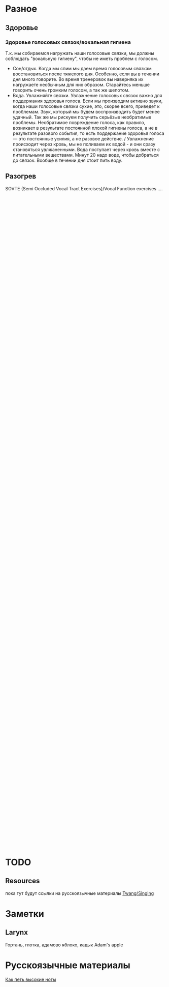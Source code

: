 # Разное
## Здоровье
### Здоровье голосовых связок/вокальная гигиена
Т.к. мы собираемся нагружать наши голосовые связки, мы должны соблюдать "вокальную гигиену", чтобы не иметь проблем с голосом.
- Сон/отдых. Когда мы спим мы даем время голосовым связкам восстановиться после тяжелого дня. Особенно, если вы в течении дня много говорите. Во время тренеровок вы наверняка их нагружаете необычным для них образом. Старайтесь меньше говорить очень громким голосом, а так же шепотом.
- Вода. Увлажняйте связки. Увлажнение голосовых связок важно для поддержания здоровья голоса. Если мы производим активно звуки, когда наши голосовые связки сухие, это, скорее всего, приведет к проблемам. Звук, который мы будем воспроизводить будет менее удачный. Так же мы рискуем получить серьёзые необратимые проблемы. Необратимое повреждение голоса, как правило, возникает в результате постоянной плохой гигиены голоса, а не в результате разового события, то есть поддержание здоровья голоса — это постоянные усилия, а не разовое действие. / Увлажнение происходит через кровь, мы не поливаем их водой - и они сразу становяться увлжаненными. Вода поступает через кровь вместе с питательными веществами. Минут 20 надо воде, чтобы добраться до связок. Вообще в течении дня стоит пить воду.
## Разогрев
SOVTE (Semi Occluded Vocal Tract Exercises)/Vocal Function exercises
....


<br/><br/><br/><br/><br/><br/><br/><br/><br/><br/><br/><br/><br/><br/><br/><br/><br/><br/><br/><br/><br/><br/><br/><br/><br/><br/><br/><br/><br/><br/><br/><br/><br/><br/><br/><br/><br/><br/><br/><br/><br/><br/><br/><br/><br/><br/><br/><br/><br/><br/><br/><br/><br/><br/><br/><br/><br/><br/><br/><br/><br/><br/><br/><br/><br/><br/><br/><br/><br/><br/><br/><br/><br/><br/><br/><br/><br/><br/><br/><br/><br/><br/><br/><br/><br/><br/><br/><br/><br/><br/><br/><br/><br/><br/><br/><br/><br/><br/><br/><br/><br/><br/><br/><br/><br/><br/><br/><br/><br/><br/><br/><br/><br/><br/><br/><br/><br/><br/><br/><br/>









# TODO
## Resources
пока тут будут ссылки на русскоязычные материалы
[Twang/Singing](https://www.youtube.com/watch?v=dyzwGx-g9u8)


# Заметки
## Larynx
Гортань, глотка, адамово яблоко, кадык
Adam's apple


# Русскоязычные материалы
[Как петь высокие ноты](https://www.youtube.com/watch?v=8Gn5b0ZZQXc)

